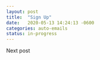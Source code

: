 ```yaml
---
layout: post
title:  "Sign Up"
date:   2020-05-13 14:24:13 -0600
categories: auto-emails
status: in-progress
---
```


Next post

